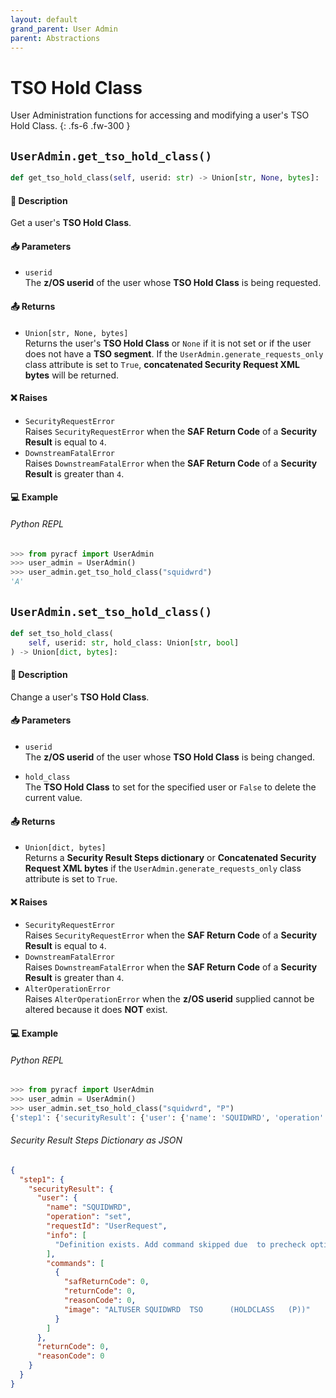 ```yaml
---
layout: default
grand_parent: User Admin
parent: Abstractions
---
```


# TSO Hold Class

User Administration functions for accessing and modifying a user's TSO Hold Class. 
{: .fs-6 .fw-300 }

## `UserAdmin.get_tso_hold_class()`

```python
def get_tso_hold_class(self, userid: str) -> Union[str, None, bytes]:
```

#### 📄 Description

Get a user's **TSO Hold Class**.

#### 📥 Parameters
* `userid`<br>
  The **z/OS userid** of the user whose **TSO Hold Class** is being requested.

#### 📤 Returns
* `Union[str, None, bytes]`<br>
  Returns the user's **TSO Hold Class** or `None` if it is not set or if the user does not have a **TSO segment**. If the `UserAdmin.generate_requests_only` class attribute is set to `True`, **concatenated Security Request XML bytes** will be returned.

#### ❌ Raises
* `SecurityRequestError`<br>
  Raises `SecurityRequestError` when the **SAF Return Code** of a **Security Result** is equal to `4`.
* `DownstreamFatalError`<br>
  Raises `DownstreamFatalError` when the **SAF Return Code** of a **Security Result** is greater than `4`.

#### 💻 Example

###### Python REPL
```python
>>> from pyracf import UserAdmin
>>> user_admin = UserAdmin()
>>> user_admin.get_tso_hold_class("squidwrd")
'A'
```

## `UserAdmin.set_tso_hold_class()`

```python
def set_tso_hold_class(
    self, userid: str, hold_class: Union[str, bool]
) -> Union[dict, bytes]:
```

#### 📄 Description

Change a user's **TSO Hold Class**.

#### 📥 Parameters
* `userid`<br>
  The **z/OS userid** of the user whose **TSO Hold Class** is being changed.

* `hold_class`<br>
  The **TSO Hold Class** to set for the specified user or `False` to delete the current value.

#### 📤 Returns
* `Union[dict, bytes]`<br>
  Returns a **Security Result Steps dictionary** or **Concatenated Security Request XML bytes** if the `UserAdmin.generate_requests_only` class attribute is set to `True`.

#### ❌ Raises
* `SecurityRequestError`<br>
  Raises `SecurityRequestError` when the **SAF Return Code** of a **Security Result** is equal to `4`.
* `DownstreamFatalError`<br>
  Raises `DownstreamFatalError` when the **SAF Return Code** of a **Security Result** is greater than `4`.
* `AlterOperationError`<br>
  Raises `AlterOperationError` when the **z/OS userid** supplied cannot be altered because it does **NOT** exist.

#### 💻 Example

###### Python REPL
```python
>>> from pyracf import UserAdmin
>>> user_admin = UserAdmin()
>>> user_admin.set_tso_hold_class("squidwrd", "P")
{'step1': {'securityResult': {'user': {'name': 'SQUIDWRD', 'operation': 'set', 'requestId': 'UserRequest', 'info': ['Definition exists. Add command skipped due  to precheck option'], 'commands': [{'safReturnCode': 0, 'returnCode': 0, 'reasonCode': 0, 'image': 'ALTUSER SQUIDWRD  TSO      (HOLDCLASS   (P))'}]}, 'returnCode': 0, 'reasonCode': 0, 'runningUserid': 'testuser'}}}
```

###### Security Result Steps Dictionary as JSON
```json
{
  "step1": {
    "securityResult": {
      "user": {
        "name": "SQUIDWRD",
        "operation": "set",
        "requestId": "UserRequest",
        "info": [
          "Definition exists. Add command skipped due  to precheck option"
        ],
        "commands": [
          {
            "safReturnCode": 0,
            "returnCode": 0,
            "reasonCode": 0,
            "image": "ALTUSER SQUIDWRD  TSO      (HOLDCLASS   (P))"
          }
        ]
      },
      "returnCode": 0,
      "reasonCode": 0
    }
  }
}
```